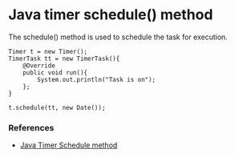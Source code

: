 # Java timer schedule() method

The schedule() method is used to schedule the task for execution.

```
Timer t = new Timer();
TimerTask tt = new TimerTask(){
	@Override
	public void run(){
		System.out.println("Task is on");
	};
}

t.schedule(tt, new Date());
```

### References

- [Java Timer Schedule method](https://www.javatpoint.com/post/java-timer-schedule-method)

